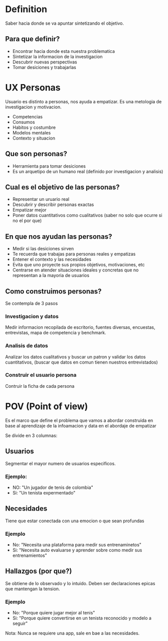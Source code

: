 # Definition 
Saber hacia donde se va apuntar sintetizando el objetivo.

## Para que definir?
- Encontrar hacia donde esta nuestra problematica 
- Sintetizar la informacion de la investigacion 
- Descubrir nuevas perspectivas 
- Tomar desiciones y trabajarlas 

# UX Personas 
Usuario es distinto a personas, nos ayuda a empatizar. Es una metologia de investigacion y motivacion.
- Competencias 
- Consumos 
- Habitos y costumbre 
- Modelos mentales 
- Contexto y situacion 

## Que son personas? 
- Herramienta para tomar desiciones 
- Es un arquetipo de un humano real (definido por investigacion y analisis)

## Cual es el objetivo de las personas? 
- Representar un uruario real 
- Descubrir y describir personas exactas 
- Empatizar mejor 
- Poner datos cuantitativos como cualitativos (saber no solo que ocurre si no el por que)

## En que nos ayudan las personas? 
- Medir si las desiciones sirven 
- Te recuerda que trabajas para personas reales y empatizas 
- Entener el contexto y las necesidades
- Evita que uno proyecte sus propios objetivos, motivaciones, etc 
- Centrarse en atender situaciones ideales y concretas que no representan a la mayoria de usuarios 

## Como construimos personas?
Se contempla de 3 pasos

### Investigacion y datos 
Medir informacion recopilada de escritorio, fuentes diversas, encuestas, entrevistas, mapa de competencia y benchmark.

### Analisis de datos 
Analizar los datos cualitativos y buscar un patron y validar los datos cuantitativos, (buscar que datos en comun tienen nuestros entrevistados)

### Construir el usuario persona 
Contruir la ficha de cada persona

# POV (Point of view)
Es el marco que define el problema que vamos a abordar construida en base al aprendizaje de la infoamacion y data en el abordaje de empatizar 

Se divide en 3 columnas:

## Usuarios 
Segmentar el mayor numero de usuarios especificos.

### Ejemplo: 
- NO: "Un jugador de tenis de colombia" 
- Si: "Un tenista expermentado"

## Necesidades 
Tiene que estar conectada con una emocion o que sean profundas 

### Ejemplo 
- No: "Necesita una plataforma para medir sus entrenaminetos"
- Si: "Necesita auto evaluarse y aprender sobre como medir sus entrenamientos"

## Hallazgos (por que?)
Se obtiene de lo observado y lo intuido. Deben ser declaraciones epicas que mantengan la tension.

### Ejemplo 
- No: "Porque quiere jugar mejor al tenis"
- Si: "Porque quiere convertirse en un tenista reconocido y modelo a seguir"

Nota: Nunca se requiere una app, sale en bae a las necesidades.

